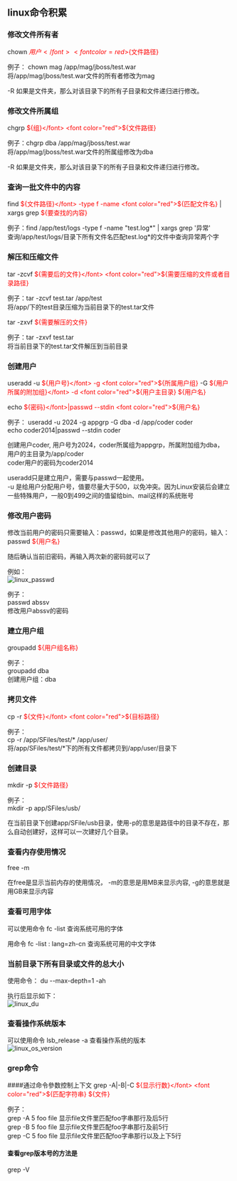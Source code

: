 ## linux命令积累

### 修改文件所有者
chown <font color="red">${用户}</font> <font color=red>${文件路径}</font>

例子： chown mag /app/mag/jboss/test.war<br/>
将/app/mag/jboss/test.war文件的所有者修改为mag

-R 如果是文件夹，那么对该目录下的所有子目录和文件递归进行修改。

### 修改文件所属组
chgrp <font color="red">${组}</font> <font color="red">${文件路径}</font>

例子：chgrp dba /app/mag/jboss/test.war<br/>
将/app/mag/jboss/test.war文件的所属组修改为dba

-R 如果是文件夹，那么对该目录下的所有子目录和文件递归进行修改。

### 查询一批文件中的内容
find <font color="red">${文件路径}</font> -type f -name <font color="red">${匹配文件名}</font> | xargs grep <font color="red">${要查找的内容}</font>

例子：find /app/test/logs -type f -name "test.log*" | xargs grep '异常'<br/>
查询/app/test/logs/目录下所有文件名匹配test.log*的文件中查询异常两个字

### 解压和压缩文件
tar -zcvf <font color="red">${需要后的文件}</font> <font color="red">${需要压缩的文件或者目录路径}</font>

例子：tar -zcvf test.tar /app/test <br/>
将/app/下的test目录压缩为当前目录下的test.tar文件

tar -zxvf <font color="red">${需要解压的文件}</font>

例子：tar -zxvf test.tar<br/>
将当前目录下的test.tar文件解压到当前目录

### 创建用户
useradd -u <font color="red">${用户号}</font> -g <font color="red">${所属用户组}</font> -G <font color="red">${用户所属的附加组}</font> -d <font color="red">${用户主目录}</font> <font color="red">${用户名}</font>

echo <font color="red">${密码}</font>|passwd --stdin <font color="red">${用户名}</font>

例子：
useradd -u 2024 -g appgrp -G dba -d /app/coder coder<br/>
echo coder2014|passwd --stdin coder

创建用户coder, 用户号为2024，coder所属组为appgrp，所属附加组为dba，<br/>
用户的主目录为/app/coder<br/>
coder用户的密码为coder2014

useradd只是建立用户，需要与passwd一起使用。<br/>
-u 是给用户分配用户号，值要尽量大于500，以免冲突。因为Linux安装后会建立一些特殊用户，一般0到499之间的值留给bin、mail这样的系统账号

### 修改用户密码
修改当前用户的密码只需要输入：passwd，如果是修改其他用户的密码，输入：passwd <font color="red">${用户名}</font>

随后确认当前旧密码，再输入两次新的密码就可以了

例如：<br/>
![linux_passwd](http://ouruoqnrh.bkt.clouddn.com/linux_passwd.png)

例子：<br/>
passwd abssv<br/>
修改用户abssv的密码

### 建立用户组
groupadd <font color="red">${用户组名称}</font>

例子：<br/>
groupadd dba<br/>
创建用户组：dba

### 拷贝文件
cp -r <font color="red">${文件}</font> <font color="red">${目标路径}</font>

例子：<br/>
cp -r /app/SFiles/test/*  /app/user/<br/>
将/app/SFiles/test/\*下的所有文件都拷贝到/app/user/目录下

### 创建目录
mkdir -p <font color="red">${文件路径}</font>

例子：<br/>
mkdir -p app/SFiles/usb/

在当前目录下创建app/SFile/usb目录，使用-p的意思是路径中的目录不存在，那么自动创建好，这样可以一次建好几个目录。

### 查看内存使用情况
free -m

在free是显示当前内存的使用情况， -m的意思是用MB来显示内容, -g的意思就是用GB来显示内容

### 查看可用字体
可以使用命令 fc -list 查询系统可用的字体

用命令 fc -list : lang=zh-cn 查询系统可用的中文字体

### 当前目录下所有目录或文件的总大小
使用命令： du --max-depth=1 -ah

执行后显示如下：<br/>
![linux_du](http://ouruoqnrh.bkt.clouddn.com/du.jpg)

### 查看操作系统版本
可以使用命令 lsb_release -a 查看操作系统的版本<br/>
![linux_os_version](http://ouruoqnrh.bkt.clouddn.com/os_version.jpg)

### grep命令

####通过命令參数控制上下文
grep -A|-B|-C <font color="red">${显示行数}</font> <font color="red">${匹配字符串}</font> <font color="red">${文件}</font>

例子：<br/>
grep -A 5 foo file 显示file文件里匹配foo字串那行及后5行 <br/>
grep -B 5 foo file 显示file文件里匹配foo字串那行及前5行 <br/>
grep -C 5 foo file 显示file文件里匹配foo字串那行以及上下5行 <br/>

#### 查看grep版本号的方法是
grep -V
